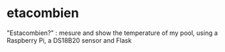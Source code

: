 etacombien
==========

"Estacombien?" : mesure and show the temperature of my pool, using a Raspberry Pi, a DS18B20 sensor and Flask

